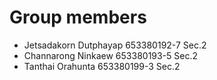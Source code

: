 # Group members
- Jetsadakorn Dutphayap 653380192-7 Sec.2
- Channarong Ninkaew 653380193-5 Sec.2
- Tanthai Orahunta 653380199-3 Sec.2
